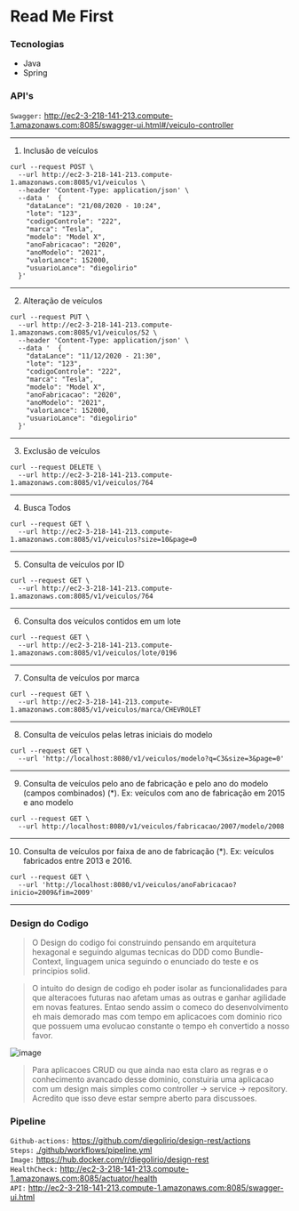 # Read Me First

### Tecnologias

- Java 
- Spring

### API's

`Swagger:` http://ec2-3-218-141-213.compute-1.amazonaws.com:8085/swagger-ui.html#/veiculo-controller

---

1. Inclusão de veículos

```shell
curl --request POST \
  --url http://ec2-3-218-141-213.compute-1.amazonaws.com:8085/v1/veiculos \
  --header 'Content-Type: application/json' \
  --data '  {
    "dataLance": "21/08/2020 - 10:24",
    "lote": "123",
    "codigoControle": "222",
    "marca": "Tesla",
    "modelo": "Model X",
    "anoFabricacao": "2020",
    "anoModelo": "2021",
    "valorLance": 152000,
    "usuarioLance": "diegolirio"
  }'
```
---

2. Alteração de veículos

```shell
curl --request PUT \
  --url http://ec2-3-218-141-213.compute-1.amazonaws.com:8085/v1/veiculos/52 \
  --header 'Content-Type: application/json' \
  --data '  {
    "dataLance": "11/12/2020 - 21:30",
    "lote": "123",
    "codigoControle": "222",
    "marca": "Tesla",
    "modelo": "Model X",
    "anoFabricacao": "2020",
    "anoModelo": "2021",
    "valorLance": 152000,
    "usuarioLance": "diegolirio"
  }'
```

---

3. Exclusão de veículos

```shell
curl --request DELETE \
  --url http://ec2-3-218-141-213.compute-1.amazonaws.com:8085/v1/veiculos/764
```
---
4. Busca Todos

```shell
curl --request GET \
  --url http://ec2-3-218-141-213.compute-1.amazonaws.com:8085/v1/veiculos?size=10&page=0
```
---
5. Consulta de veículos por ID

```shell
curl --request GET \
  --url http://ec2-3-218-141-213.compute-1.amazonaws.com:8085/v1/veiculos/764
```
---
6. Consulta dos veículos contidos em um lote
```shell
curl --request GET \
  --url http://ec2-3-218-141-213.compute-1.amazonaws.com:8085/v1/veiculos/lote/0196
```
---
7. Consulta de veículos por marca
```shell
curl --request GET \
  --url http://ec2-3-218-141-213.compute-1.amazonaws.com:8085/v1/veiculos/marca/CHEVROLET
```
---
8. Consulta de veículos pelas letras iniciais do modelo
```shell
curl --request GET \
  --url 'http://localhost:8080/v1/veiculos/modelo?q=C3&size=3&page=0'
```
---
9. Consulta de veículos pelo ano de fabricação e pelo ano do modelo (campos combinados) (*). Ex: veículos com ano de fabricação em 2015 e ano modelo 
```shell
curl --request GET \
  --url http://localhost:8080/v1/veiculos/fabricacao/2007/modelo/2008
```
---
10. Consulta de veículos por faixa de ano de fabricação (*). Ex: veículos fabricados entre 2013 e 2016.
```shell
curl --request GET \
  --url 'http://localhost:8080/v1/veiculos/anoFabricacao?inicio=2009&fim=2009'
```
---

### Design do Codigo

> O Design do codigo foi construindo pensando em arquitetura hexagonal e seguindo algumas tecnicas do DDD como 
> Bundle-Context, linguagem unica seguindo o enunciado do teste e os principios solid.
   
> O intuito do design de codigo eh poder isolar as funcionalidades para que alteracoes futuras 
> nao afetam umas as outras e ganhar agilidade em novas features. Entao sendo assim o comeco do 
> desenvolvimento eh mais demorado mas com tempo em aplicacoes com dominio rico que possuem uma 
> evolucao constante o tempo eh convertido a nosso favor. 

![image](https://user-images.githubusercontent.com/3913593/103909277-44152700-50e2-11eb-986f-0110faa315fc.png)
 
> Para aplicacoes CRUD ou que ainda nao esta claro as regras e o conhecimento avancado 
> desse dominio, constuiria uma aplicacao com um design mais simples 
> como controller -> service -> repository. Acredito que isso deve estar sempre aberto para discussoes. 

### Pipeline

`Github-actions:` https://github.com/diegolirio/design-rest/actions   
`Steps:` [./github/workflows/pipeline.yml](./github/workflows/pipeline.yml)   
`Image:` https://hub.docker.com/r/diegolirio/design-rest      
`HealthCheck:` http://ec2-3-218-141-213.compute-1.amazonaws.com:8085/actuator/health   
`API:` http://ec2-3-218-141-213.compute-1.amazonaws.com:8085/swagger-ui.html   